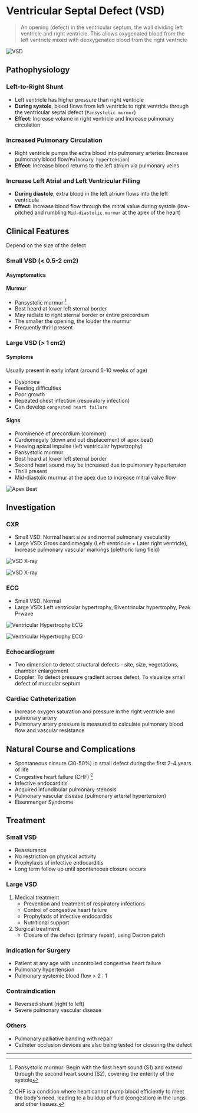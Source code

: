 # Ventricular Septal Defect (VSD)

> An opening (defect) in the ventricular septum, the wall dividing left ventricle and right ventricle. This allows oxygenated blood from the left ventricle mixed with deoxygenated blood from the right ventricle

![VSD](/cvs/vsd.png)

## Pathophysiology

### Left-to-Right Shunt

- Left ventricle has higher pressure than right ventricle
- **During systole**, blood flows from left ventricle to right ventricle through the ventricular septal defect (`Pansystolic murmur`)
- **Effect**: Increase volume in right ventricle and Increase pulmonary circulation

### Increased Pulmonary Circulation

- Right ventricle pumps the extra blood into pulmonary arteries (Increase pulmonary blood flow/`Pulmonary hypertension`)
- **Effect**: Increase blood returns to the left atrium via pulmonary veins

### Increase Left Atrial and Left Ventricular Filling

- **During diastole**, extra blood in the left atrium flows into the left ventricule
- **Effect**: Increase blood flow through the mitral value during systole (low-pitched and rumbling `Mid-diastolic murmur` at the apex of the heart)

## Clinical Features

Depend on the size of the defect

### Small VSD (< 0.5-2 cm2)

#### Asymptomatics

#### Murmur

- Pansystolic murmur [^1]
- Best heard at lower left sternal border
- May radiate to right sternal border or entire precordium
- The smaller the opening, the louder the murmur
- Frequently thrill present

[^1]: Pansystolic murmur: Begin with the first heart sound (S1) and extend through the second heart sound (S2), covering the enterity of the systole

### Large VSD (> 1 cm2)

#### Symptoms

Usually present in early infant (around 6-10 weeks of age)

- Dyspnoea
- Feeding difficulties
- Poor growth
- Repeated chest infection (respiratory infection)
- Can develop `congested heart failure`

#### Signs

- Prominence of precordium (common)
- Cardiomegaly (down and out displacement of apex beat)
- Heaving apical impulse (left ventricular hypertrophy)
- Pansystolic murmur
- Best heard at lower left sternal border
- Second heart sound may be increased due to pulmonary hypertension
- Thrill present
- Mid-diastolic murmur at the apex due to increase mitral valve flow

![Apex Beat](/cvs/apex-beat.webp)

## Investigation

### CXR

- Small VSD: Normal heart size and normal pulmonary vascularity
- Large VSD: Gross cardiomegaly (Left ventricule + Later right ventricle), Increase pulmonary vascular markings (plethoric lung field)

![VSD X-ray](/cvs/vsd-x-ray-2.png)

![VSD X-ray](/cvs/vsd-x-ray-3.jpg)

### ECG

- Small VSD: Normal
- Large VSD: Left ventricular hypertrophy, Biventricular hypertrophy, Peak P-wave

![Ventricular Hypertrophy ECG](/cvs/lvh-ecg.webp)

![Ventricular Hypertrophy ECG](/cvs/vh-ecg.jpg)

### Echocardiogram

- Two dimension to detect structural defects - site, size, vegetations, chamber enlargement
- Doppler: To detect pressure gradient across defect, To visualize small defect of muscular septum

### Cardiac Catheterization

- Increase oxygen saturation and pressure in the right ventricle and pulmonary artery
- Pulmonary artery pressure is measured to calculate pulmonary blood flow and vascular resistance

## Natural Course and Complications

- Spontaneous closure (30-50%) in small defect during the first 2-4 years of life
- Congestive heart failure (CHF) [^2]
- Infective endocarditis
- Acquired infundibular pulmonary stenosis
- Pulmonary vascular disease (pulmonary arterial hypertension)
- Eisenmenger Syndrome

[^2]: CHF is a condition where heart cannot pump blood efficiently to meet the body's need, leading to a buildup of fluid (congestion) in the lungs and other tissues.

## Treatment

### Small VSD

- Reassurance
- No restriction on physical activity
- Prophylaxis of infective endocarditis
- Long term follow up until spontaneous closure occurs

### Large VSD

1. Medical treatment
   - Prevention and treatment of respiratory infections
   - Control of congestive heart failure
   - Prophylaxis of infective endocarditis
   - Nutritional support
1. Surgical treatment
   - Closure of the defect (primary repair), using Dacron patch

### Indication for Surgery

- Patient at any age with uncontrolled congestive heart failure
- Pulmonary hypertension
- Pulmonary systemic blood flow > 2 : 1

### Contraindication

- Reversed shunt (right to left)
- Severe pulmonary vascular disease

### Others

- Pulmonary palliative banding with repair
- Catheter occlusion devices are also being tested for closuring the defect

---
